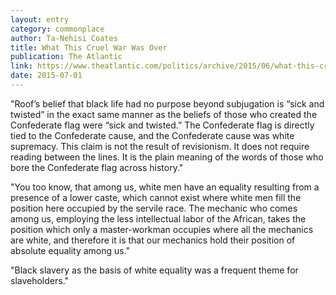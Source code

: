```yaml
---
layout: entry
category: commonplace
author: Ta-Nehisi Coates
title: What This Cruel War Was Over
publication: The Atlantic
link: https://www.theatlantic.com/politics/archive/2015/06/what-this-cruel-war-was-over/396482/
date: 2015-07-01
---
```


"Roof’s belief that black life had no purpose beyond subjugation is “sick and twisted” in the exact same manner as the beliefs of those who created the Confederate flag were “sick and twisted.” The Confederate flag is directly tied to the Confederate cause, and the Confederate cause was white supremacy. This claim is not the result of revisionism. It does not require reading between the lines. It is the plain meaning of the words of those who bore the Confederate flag across history."
 
"You too know, that among us, white men have an equality resulting from a presence of a lower caste, which cannot exist where white men fill the position here occupied by the servile race. The mechanic who comes among us, employing the less intellectual labor of the African, takes the position which only a master-workman occupies where all the mechanics are white, and therefore it is that our mechanics hold their position of absolute equality among us."

"Black slavery as the basis of white equality was a frequent theme for slaveholders."
